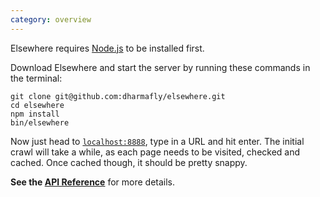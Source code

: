 ```yaml
---
category: overview
---
```


Elsewhere requires [Node.js][node] to be installed first.

Download Elsewhere and start the server by running these commands in the terminal:

    git clone git@github.com:dharmafly/elsewhere.git
    cd elsewhere
    npm install
    bin/elsewhere

Now just head to [`localhost:8888`][localhost], type in a URL and hit enter. The initial crawl will take a while, as each page needs to be visited, checked and cached. Once cached though, it should be pretty snappy.

**See the [API Reference][reference]** for more details.

[node]: http://nodejs.org
[localhost]: http://localhost:8888
[reference]: reference/